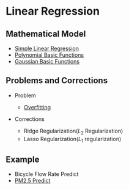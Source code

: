 # Linear Regression

## Mathematical Model
* [Simple Linear Regression](Simple%20Linear%20Regression/Simple-Linear-Regression.md)
* [Polynomial Basic Functions](Polynomial%20Basic%20Functions/Polynomial-Basic-Functions.md)
* [Gaussian Basic Functions](Gaussian%20Basic%20Functions/gaussian_basic_functions.md)

## Problems and Corrections
* Problem
  * [Overfitting](Overfitting/overfitting.md)
  
* Corrections
  * Ridge Regularization($L_{2}$ Regularization)
  * Lasso Regularization($L_{1}$ regularization)

## Example
* Bicycle Flow Rate Predict
* [PM2.5 Predict](PM2.5/PM2.5.md)
